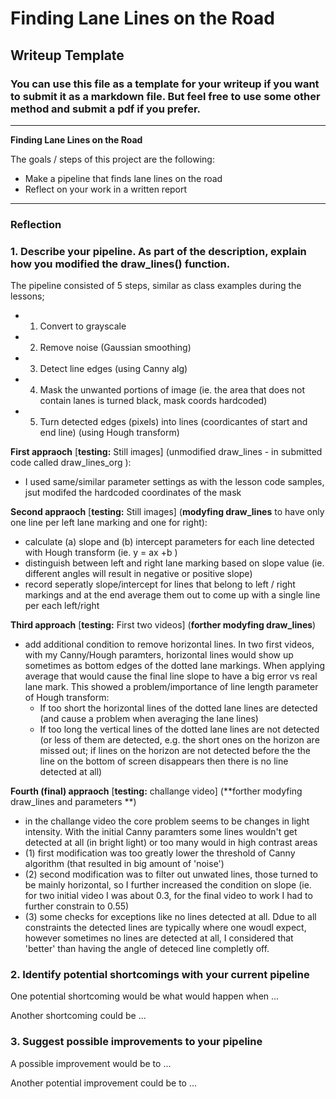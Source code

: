 # **Finding Lane Lines on the Road** 

## Writeup Template

### You can use this file as a template for your writeup if you want to submit it as a markdown file. But feel free to use some other method and submit a pdf if you prefer.

---

**Finding Lane Lines on the Road**

The goals / steps of this project are the following:
* Make a pipeline that finds lane lines on the road
* Reflect on your work in a written report


[//]: # (Image References)

[image1]: ./examples/grayscale.jpg "Grayscale"

---

### Reflection

### 1. Describe your pipeline. As part of the description, explain how you modified the draw_lines() function.

The pipeline consisted of 5 steps, similar as class examples during the lessons;
* 1. Convert to grayscale
* 2. Remove noise (Gaussian smoothing)
* 3. Detect line edges (using Canny alg)
* 4. Mask the unwanted portions of image (ie. the area that does not contain lanes is turned black, mask coords hardcoded)
* 5. Turn detected edges (pixels) into lines (coordicantes of start and end line) (using Hough transform)

**First appraoch** \[**testing:** Still images] (unmodified draw_lines - in submitted code called draw_lines_org ):
* I used same/similar parameter settings as with the lesson code samples, jsut modifed the hardcoded coordinates of the mask

**Second appraoch** \[**testing:** Still images] (**modyfing draw_lines** to have only one line per left lane marking and one for right):
* calculate (a) slope and (b) intercept parameters for each line detected with Hough transform (ie. y = ax +b )
* distinguish between left and right lane marking based on slope value (ie. different angles will result in negative or positive slope)
* record seperatly slope/intercept for lines that belong to left / right markings and at the end average them out to come up with a single line per each left/right

**Third approach** \[**testing:** First two videos] (**forther modyfing draw_lines**)
* add additional condition to remove horizontal lines. In two first videos, with my Canny/Hough paramters, horizontal lines would show up sometimes as bottom edges of the dotted lane markings. When applying average that would cause the final line slope to have a big error vs real lane mark. This showed a problem/importance of line length parameter of Hough transform:
  * If too short the horizontal lines of the dotted lane lines are detected (and cause a problem when averaging the lane lines)
  * If too long the vertical lines of the dotted lane lines are not detected (or less of them are detected, e.g. the short ones on the horizon are missed out; if lines on the horizon are not detected before the the line on the bottom of screen disappears then there is no line detected at all)

**Fourth (final) appraoch** \[**testing:** challange video] (**forther modyfing draw_lines and parameters **)
* in the challange video the core problem seems to be changes in light intensity. With the initial Canny paramters some lines wouldn't get detected at all (in bright light) or too many would in high contrast areas
* (1) first modification was too greatly lower the threshold of Canny algorithm (that resulted in big amount of 'noise')
* (2) second modification was to filter out unwated lines, those turned to be mainly horizontal, so I further increased the condition on slope (ie. for two initial video I was about 0.3, for the final video to work I had to further constrain to 0.55)
* (3) some checks for exceptions like no lines detected at all. Ddue to all constraints the detected lines are typically where one woudl expect, however sometimes no lines are detected at all, I considered that 'better' than having the angle of deteced line completly off.


### 2. Identify potential shortcomings with your current pipeline


One potential shortcoming would be what would happen when ... 

Another shortcoming could be ...


### 3. Suggest possible improvements to your pipeline

A possible improvement would be to ...

Another potential improvement could be to ...

